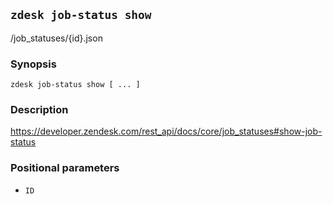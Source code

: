 ## `zdesk job-status show`

/job_statuses/{id}.json

### Synopsis

    zdesk job-status show [ ... ]

### Description

https://developer.zendesk.com/rest_api/docs/core/job_statuses#show-job-status

### Positional parameters

* `ID`

